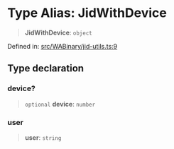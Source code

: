 # Type Alias: JidWithDevice

> **JidWithDevice**: `object`

Defined in: [src/WABinary/jid-utils.ts:9](https://github.com/WhiskeySockets/Baileys/blob/2fdabb7f387029b680a2c5e056c7022c25b0f110/src/WABinary/jid-utils.ts#L9)

## Type declaration

### device?

> `optional` **device**: `number`

### user

> **user**: `string`
